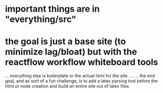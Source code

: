# important things are in "everything/src"
# the goal is just a base site (to minimize lag/bloat) but with the reactflow workflow whiteboard tools
...
everything else is boilerplate or the actual html for the site.
...
...
the end goal, and as sort of a fun challenge, is to add a latex parsing tool before the html or node creation and build an entire site out of latex files.